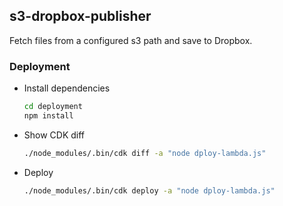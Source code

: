 ## s3-dropbox-publisher

Fetch files from a configured s3 path and save to Dropbox.

### Deployment

- Install dependencies

  ```bash
  cd deployment
  npm install
  ```

- Show CDK diff

  ```bash
  ./node_modules/.bin/cdk diff -a "node dploy-lambda.js"
  ```

- Deploy

  ```bash
  ./node_modules/.bin/cdk deploy -a "node dploy-lambda.js"
  ```